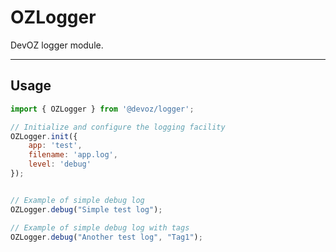 # OZLogger
DevOZ logger module.

----

## Usage
```javascript
import { OZLogger } from '@devoz/logger';

// Initialize and configure the logging facility
OZLogger.init({
	app: 'test',
	filename: 'app.log',
	level: 'debug'
});


// Example of simple debug log
OZLogger.debug("Simple test log");

// Example of simple debug log with tags
OZLogger.debug("Another test log", "Tag1");
```
